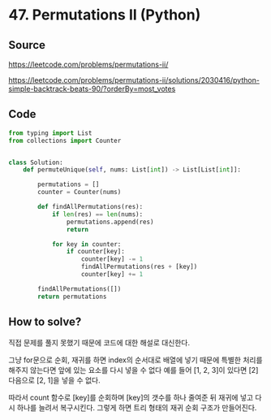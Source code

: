 # 47. Permutations II (Python)

## Source

https://leetcode.com/problems/permutations-ii/

https://leetcode.com/problems/permutations-ii/solutions/2030416/python-simple-backtrack-beats-90/?orderBy=most_votes

## Code

```python
from typing import List
from collections import Counter


class Solution:
    def permuteUnique(self, nums: List[int]) -> List[List[int]]:

        permutations = []
        counter = Counter(nums)

        def findAllPermutations(res):
            if len(res) == len(nums):
                permutations.append(res)
                return

            for key in counter:
                if counter[key]:
                    counter[key] -= 1
                    findAllPermutations(res + [key])
                    counter[key] += 1

        findAllPermutations([])
        return permutations
```

## How to solve?

직접 문제를 풀지 못했기 때문에 코드에 대한 해설로 대신한다.

그냥 for문으로 순회, 재귀를 하면 index의 순서대로 배열에 넣기 때문에 특별한 처리를 해주지 않는다면 앞에 있는 요소를 다시 넣을 수 없다 예를 들어 [1, 2, 3]이 있다면 [2] 다음으로 [2, 1]을 넣을 수 없다.

따라서 count 함수로 [key]를 순회하며 [key]의 갯수를 하나 줄여준 뒤 재귀에 넣고 다시 하나를 늘려서 복구시킨다. 그렇게 하면 트리 형태의 재귀 순회 구조가 만들어진다.
